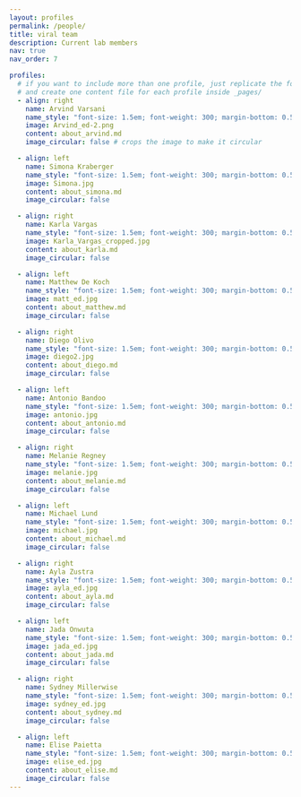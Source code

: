 ```yaml
---
layout: profiles
permalink: /people/
title: viral team
description: Current lab members
nav: true
nav_order: 7

profiles:
  # if you want to include more than one profile, just replicate the following block
  # and create one content file for each profile inside _pages/
  - align: right
    name: Arvind Varsani
    name_style: "font-size: 1.5em; font-weight: 300; margin-bottom: 0.5em;"
    image: Arvind_ed-2.png
    content: about_arvind.md
    image_circular: false # crops the image to make it circular

  - align: left
    name: Simona Kraberger
    name_style: "font-size: 1.5em; font-weight: 300; margin-bottom: 0.5em;"
    image: Simona.jpg
    content: about_simona.md
    image_circular: false

  - align: right
    name: Karla Vargas
    name_style: "font-size: 1.5em; font-weight: 300; margin-bottom: 0.5em;"
    image: Karla_Vargas_cropped.jpg
    content: about_karla.md
    image_circular: false

  - align: left
    name: Matthew De Koch
    name_style: "font-size: 1.5em; font-weight: 300; margin-bottom: 0.5em;"
    image: matt_ed.jpg
    content: about_matthew.md
    image_circular: false

  - align: right
    name: Diego Olivo
    name_style: "font-size: 1.5em; font-weight: 300; margin-bottom: 0.5em;"
    image: diego2.jpg
    content: about_diego.md
    image_circular: false

  - align: left
    name: Antonio Bandoo
    name_style: "font-size: 1.5em; font-weight: 300; margin-bottom: 0.5em;"
    image: antonio.jpg
    content: about_antonio.md
    image_circular: false

  - align: right
    name: Melanie Regney
    name_style: "font-size: 1.5em; font-weight: 300; margin-bottom: 0.5em;"
    image: melanie.jpg
    content: about_melanie.md
    image_circular: false

  - align: left
    name: Michael Lund
    name_style: "font-size: 1.5em; font-weight: 300; margin-bottom: 0.5em;"
    image: michael.jpg
    content: about_michael.md
    image_circular: false

  - align: right
    name: Ayla Zustra
    name_style: "font-size: 1.5em; font-weight: 300; margin-bottom: 0.5em;"
    image: ayla_ed.jpg
    content: about_ayla.md
    image_circular: false

  - align: left
    name: Jada Onwuta
    name_style: "font-size: 1.5em; font-weight: 300; margin-bottom: 0.5em;"
    image: jada_ed.jpg
    content: about_jada.md
    image_circular: false

  - align: right
    name: Sydney Millerwise
    name_style: "font-size: 1.5em; font-weight: 300; margin-bottom: 0.5em;"
    image: sydney_ed.jpg
    content: about_sydney.md
    image_circular: false

  - align: left
    name: Elise Paietta
    name_style: "font-size: 1.5em; font-weight: 300; margin-bottom: 0.5em;"
    image: elise_ed.jpg
    content: about_elise.md
    image_circular: false
---
```

